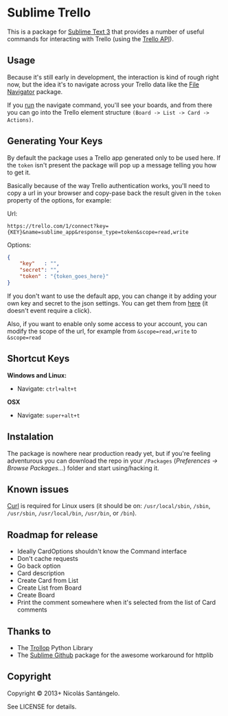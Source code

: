 # Sublime Trello

This is a package for [Sublime Text 3](http://www.sublimetext.com/3) that provides a number of useful commands for interacting with Trello (using the [Trello API](https://trello.com/docs/index.html)).

## Usage

Because it's still early in development, the interaction is kind of rough right now, but the idea it's to navigate across your Trello data like the [File Navigator](https://github.com/Chris---/SublimeText-File-Navigator) package.

If you [run][1] the navigate command, you'll see your boards, and from there you can go into the Trello element structure `(Board -> List -> Card -> Actions)`.

## Generating Your Keys
By default the package uses a Trello app generated only to be used here. If the `token` isn't present the package will pop up a message telling you how to get it.

Basically because of the way Trello authentication works, you'll need to copy a url in your browser and copy-pase back the result given in the `token` property of the options, for example:

Url:

````
https://trello.com/1/connect?key={KEY}&name=sublime_app&response_type=token&scope=read,write
````

Options:

````json
{
    "key"   : "",
    "secret": "",
    "token" : "{token_goes_here}"
}
````

If you don't want to use the default app, you can change it by adding your own key and secret to the json settings. You can get them from [here](https://trello.com/1/appKey/generate) (it doesn't event require a click).

Also, if you want to enable only some access to your account, you can modify the scope of the url, for example from `&scope=read,write` to `&scope=read` 

## Shortcut Keys

**Windows and Linux:**

 * Navigate: `ctrl+alt+t`

**OSX**

 * Navigate: `super+alt+t`

## Instalation

The package is nowhere near production ready yet, but if you're feeling adventurous you can download the repo in your `/Packages` (*Preferences -> Browse Packages...*) folder and start using/hacking it.

## Known issues

[Curl](http://curl.haxx.se/) is required for Linux users (it should be on:
`/usr/local/sbin`, `/sbin`,  `/usr/sbin`, `/usr/local/bin`, `/usr/bin`, or `/bin`).

## Roadmap for release
* Ideally CardOptions shouldn't know the Command interface
* Don't cache requests 
* Go back option
* Card description
* Create Card from List
* Create List from Board
* Create Board
* Print the comment somewhere when it's selected from the list of Card comments

## Thanks to
* The [Trollop](https://bitbucket.org/btubbs/trollop) Python Library
* The [Sublime Github](https://github.com/bgreenlee/sublime-github) package for the awesome workaround for httplib

## Copyright

Copyright &copy; 2013+ Nicolás Santángelo. 

See LICENSE for details.

  [1]: https://github.com/NicoSantangelo/sublime-text-trello#shortcut-keys